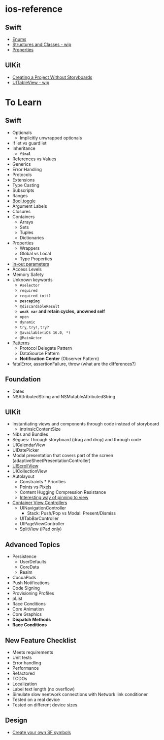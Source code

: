 # ios-reference

## Swift
* [Enums](https://github.com/brittpinder/ios-reference/tree/main/swift/enums)
* [Structures and Classes - wip](https://github.com/brittpinder/ios-reference/tree/main/swift/structs-vs-classes)
* [Properties](https://github.com/brittpinder/ios-reference/tree/main/swift/properties)

## UIKit
* [Creating a Project Without Storyboards](https://github.com/brittpinder/ios-reference/tree/main/uikit/no-storyboards)
* [UITableView - wip](https://github.com/brittpinder/ios-reference/tree/main/uikit/uitableview)


# To Learn

## Swift
* Optionals
	* Implicitly unwrapped optionals
* If let vs guard let
* Inheritance
	* **`final`**
* References vs Values
* Generics
* Error Handling
* Protocols
* Extensions
* Type Casting
* Subscripts
* Ranges
* [Bool.toggle](https://www.hackingwithswift.com/example-code/language/how-to-toggle-a-boolean-value)
* Argument Labels
* Closures
* Containers
	* Arrays
	* Sets
	* Tuples
	* Dictionaries
* Properties
	* Wrappers
	* Global vs Local
	* Type Properties
* [In-out parameters](https://docs.swift.org/swift-book/ReferenceManual/Declarations.html#ID545)
* Access Levels
* Memory Safety
* Unknown keywords
	* `#selector`
	* `required`
	* `required init?`
	* **`@escaping`**
	* `@discardableResult`
	* **`weak var` and retain cycles, unowned self**
	* `open`
	* `dynamic`
	* `try`, `try!`, `try?`
	* `@available(iOS 16.0, *)`
	* `@MainActor`
* [Patterns](https://docs.swift.org/swift-book/ReferenceManual/Patterns.html#)
	* Protocol Delegate Pattern
	* DataSource Pattern
	* **Notification Center** (Observer Pattern)
* fatalError, assertionFailure, throw (what are the differences?)

## Foundation
* Dates
* NSAttributedString and NSMutableAttributedString

## UIKit
* Instantiating views and components through code instead of storyboard
	* intrinsicContentSize
* Nibs and Bundles
* Segues: Through storyboard (drag and drop) and through code
* UICalendarView
* UIDatePicker
* Modal presentation that covers part of the screen (adaptiveSheetPresentationController)
* [UIScrollView](https://github.com/jrasmusson/ios-professional-course/tree/main/Bankey/5-Scrollable-ViewControllers)
* UICollectionView
* Autolayout
	* Constraints * Priorities
	* Points vs Pixels
	* Content Hugging Compression Resistance
	* [Interesting way of pinning to view](https://www.youtube.com/watch?v=2yVzeFIMtyc&ab_channel=iOSAcademy)
* [Container View Controllers](https://developer.apple.com/library/archive/featuredarticles/ViewControllerPGforiPhoneOS/ImplementingaContainerViewController.html#//apple_ref/doc/uid/TP40007457-CH11-SW1)
	* UINavigationController
		* Stack: Push/Pop vs Modal: Present/Dismiss 
	* UITabBarController
	* UIPageViewController
	* SplitView (iPad only)

## Advanced Topics
* Persistence
	* UserDefaults
	* CoreData
	* Realm
* CocoaPods
* Push Notifications
* Code Signing
* Provisioning Profiles
* pList
* Race Conditions
* Core Animation
* Core Graphics
* **Dispatch Methods**
* **Race Conditions**

## New Feature Checklist
* Meets requirements
* Unit tests
* Error handling
* Performance
* Refactored
* TODOs
* Localization
* Label text length (no overflow)
* Simulate slow neetwork connections with Network link conditioner
* Tested on a real device
* Tested on different device sizes

## Design
* [Create your own SF symbols](https://www.david-smith.org/blog/2023/01/23/design-notes-18/?utm_campaign=iOS%2BDev%2BWeekly&utm_medium=email&utm_source=iOS%2BDev%2BWeekly%2BIssue%2B595)